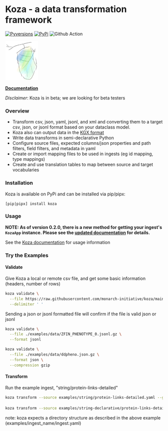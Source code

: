 # Koza - a data transformation framework  

[![Pyversions](https://img.shields.io/pypi/pyversions/koza.svg)](https://pypi.python.org/pypi/koza)
[![PyPi](https://img.shields.io/pypi/v/koza.svg)](https://pypi.python.org/pypi/koza)
![Github Action](https://github.com/monarch-initiative/koza/actions/workflows/build.yml/badge.svg)

![pupa](docs/img/pupa.png)  

[**Documentation**](https://koza.monarchinitiative.org/  )

_Disclaimer_: Koza is in beta; we are looking for beta testers

### Overview
  - Transform csv, json, yaml, jsonl, and xml and converting them to a target csv, json, or jsonl format based on your dataclass model.  
  - Koza also can output data in the [KGX format](https://github.com/biolink/kgx/blob/master/specification/kgx-format.md#kgx-format-as-tsv)
  - Write data transforms in semi-declarative Python
  - Configure source files, expected columns/json properties and path filters, field filters, and metadata in yaml
  - Create or import mapping files to be used in ingests (eg id mapping, type mappings)
  - Create and use translation tables to map between source and target vocabularies

### Installation
Koza is available on PyPi and can be installed via pip/pipx:
```
[pip|pipx] install koza
```

### Usage

**NOTE: As of version 0.2.0, there is a new method for getting your ingest's `KozaApp` instance. Please see the [updated documentation](https://koza.monarchinitiative.org/Usage/configuring_ingests/#transform-code) for details.**

See the [Koza documentation](https://koza.monarchinitiative.org/) for usage information

### Try the Examples

#### Validate

Give Koza a local or remote csv file, and get some basic information (headers, number of rows)

```bash
koza validate \
  --file https://raw.githubusercontent.com/monarch-initiative/koza/main/examples/data/string.tsv \
  --delimiter ' '
```

Sending a json or jsonl formatted file will confirm if the file is valid json or jsonl

```bash
koza validate \
  --file ./examples/data/ZFIN_PHENOTYPE_0.jsonl.gz \
  --format jsonl
```

```bash
koza validate \
  --file ./examples/data/ddpheno.json.gz \
  --format json \
  --compression gzip
```

#### Transform

Run the example ingest, "string/protein-links-detailed"
```bash
koza transform --source examples/string/protein-links-detailed.yaml --global-table examples/translation_table.yaml

koza transform --source examples/string-declarative/protein-links-detailed.yaml --global-table examples/translation_table.yaml
```
note: koza expects a directory structure as described in the above example (examples/ingest_name/ingest.yaml)